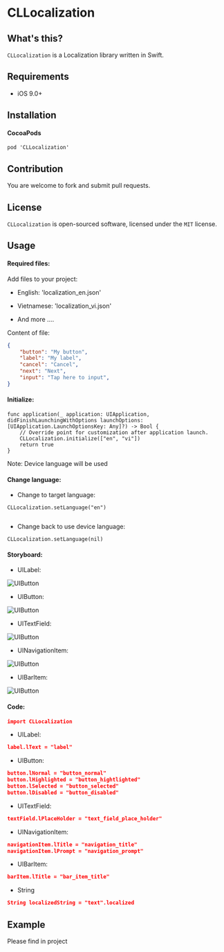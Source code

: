 # CLLocalization


## What's this?

`CLLocalization` is a Localization library written in Swift.

## Requirements

* iOS 9.0+

## Installation

#### CocoaPods

```
pod 'CLLocalization'
```

## Contribution

You are welcome to fork and submit pull requests.

## License

`CLLocalization` is open-sourced software, licensed under the `MIT` license.

## Usage

#### Required files: 

Add files to your project:

- English: 'localization_en.json'

- Vietnamese: 'localization_vi.json'

- And more ....

Content of file:

```json
{
    "button": "My button",
    "label": "My label",
    "cancel": "Cancel",
    "next": "Next",
    "input": "Tap here to input",
}
```

#### Initialize:

```
func application(_ application: UIApplication, didFinishLaunchingWithOptions launchOptions: [UIApplication.LaunchOptionsKey: Any]?) -> Bool {
    // Override point for customization after application launch.
    CLLocalization.initialize(["en", "vi"])
    return true
}

```
Note: Device language will be used
  
#### Change language:

- Change to target language:

```
CLLocalization.setLanguage("en")
     
```
  
- Change back to use device language:

```
CLLocalization.setLanguage(nil)

```
  
#### Storyboard:

- UILabel:

![UIButton](./document/image/label.png)

- UIButton:

![UIButton](./document/image/button.png)

- UITextField:

![UIButton](./document/image/text_field.png)

- UINavigationItem:

![UIButton](./document/image/navigation_item.png)

- UIBarItem:

![UIButton](./document/image/bar_item.png)

#### Code:

```json
import CLLocalization
```

- UILabel:

```json
label.lText = "label"
```

- UIButton:

```json
button.lNormal = "button_normal"
button.lHighlighted = "button_hightlighted"
button.lSelected = "button_selected"
button.lDisabled = "button_disabled"
```

- UITextField:

```json
textField.lPlaceHolder = "text_field_place_holder"
```

- UINavigationItem:

```json
navigationItem.lTitle = "navigation_title"
navigationItem.lPrompt = "navigation_prompt"
```

- UIBarItem:

```json
barItem.lTitle = "bar_item_title"
```

- String

```json
String localizedString = "text".localized
```

## Example

Please find in project
